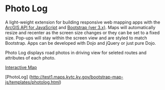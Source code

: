 # Photo Log

A light-weight extension for building responsive web mapping apps with the [ArcGIS API for JavaScript](http://developers.arcgis.com) and [Bootstrap (ver 3.x)](http://getbootstrap.com). Maps will automatically resize and recenter as the screen size changes or they can be set to a fixed size. Pop-ups will stay within the screen view and are styled to match Bootstrap. Apps can be developed with Dojo and jQuery or just pure Dojo.

Photo Log displays road photos in driving view for seleted routes and attributes of each photo. 

[Interactive Map](http://test1.maps.kytc.ky.gov/bootstrap-map-js/templates/index.html)

[PhotoLog] (http://test1.maps.kytc.ky.gov/bootstrap-map-js/templates/photolog.html)


